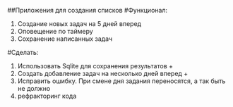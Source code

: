 ##Приложения для создания списков
#Функционал:
1. Cоздание новых задач на 5 дней вперед
2. Оповещение по таймеру
3. Сохранение написанных задач

#Сделать:
1. Использовать Sqlite для сохранения результатов +
2. Создать добавление задач на несколько дней вперед +
3. Исправить ошибку. При смене дня задания переносятся, а так быть не должно
4. рефракторинг кода
